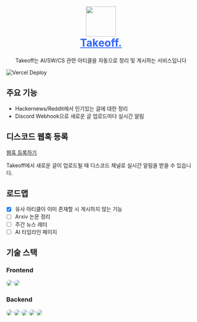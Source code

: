 <h1 align="center" style="border-bottom: none">
    <div>
        <a style="color:#36f" href="https://takeoff-one.vercel.app">
            <img src="/frontend/app/favicon.ico" width="80">
            <br>
            Takeoff.
        </a>
    </div>
</h1>

<p align='center'>
Takeoff는 AI/SW/CS 관련 아티클을 자동으로 정리 및 게시하는 서비스입니다
<p>

![Vercel Deploy](https://deploy-badge.vercel.app/vercel/takeoff-one)

## 주요 기능
- Hackernews/Reddit에서 인기있는 글에 대한 정리
- Discord Webhook으로 새로운 글 업로드마다 실시간 알림

## 디스코드 웹훅 등록
[웹훅 등록하기](https://takeoff-one.vercel.app/webhook)

Takeoff에서 새로운 글이 업로드될 때 디스코드 채널로 실시간 알림을 받을 수 있습니다.

## 로드맵
- [x] 유사 아티클이 이미 존재할 시 게시하지 않는 기능
- [ ] Arxiv 논문 정리
- [ ] 주간 뉴스 레터
- [ ] AI 타임라인 페이지

## 기술 스택
### Frontend
<img src="https://img.shields.io/badge/nextjs-000000?style=for-the-badge&logo=nextdotjs&logoColor=white" style="border-radius:10px"> <img src="https://img.shields.io/badge/vercel-000000?style=for-the-badge&logo=vercel&logoColor=white" style="border-radius:10px">

### Backend
<img src="https://img.shields.io/badge/langchain-1C3C3C?style=for-the-badge&logo=langchain&logoColor=white" style="border-radius:10px"> <img src="https://img.shields.io/badge/sqlite-003B57?style=for-the-badge&logo=sqlite&logoColor=white" style="border-radius:10px"> <img src="https://img.shields.io/badge/cloudflare-F38020?style=for-the-badge&logo=cloudflare&logoColor=white" style="border-radius:10px"> <img src="https://img.shields.io/badge/drizzleorm-C5F74F?style=for-the-badge&logo=drizzle&logoColor=black" style="border-radius:10px"> <img src="https://img.shields.io/badge/vitest-6E9F18?style=for-the-badge&logo=vitest&logoColor=white" style="border-radius:10px">